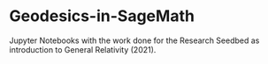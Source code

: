 # Geodesics-in-SageMath
Jupyter Notebooks with the work done for the Research Seedbed as introduction to General Relativity (2021).
